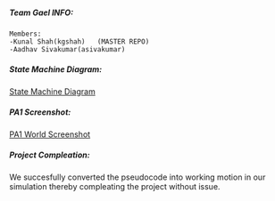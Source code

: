 ##### Team Gael INFO:
    Members:
    -Kunal Shah(kgshah)   (MASTER REPO)
    -Aadhav Sivakumar(asivakumar)
##### State Machine Diagram:
[State Machine Diagram](images/PA1SM.png)
##### PA1 Screenshot:
[PA1 World Screenshot](images/PA1_World.png)
##### Project Compleation:
We succesfully converted the pseudocode into working motion in our simulation thereby compleating the project without issue.
